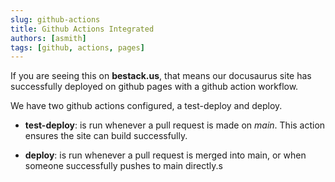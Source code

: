 ```yaml
---
slug: github-actions
title: Github Actions Integrated
authors: [asmith]
tags: [github, actions, pages]
---
```


If you are seeing this on **bestack.us**, that means our docusaurus site has successfully deployed on github pages with a github action workflow.

<!-- truncate -->

We have two github actions configured, a test-deploy and deploy.  

- **test-deploy**: is run whenever a pull request is made on *main*.  This action ensures the site can build successfully.

- **deploy**: is run whenever a pull request is merged into main, or when someone successfully pushes to main directly.s